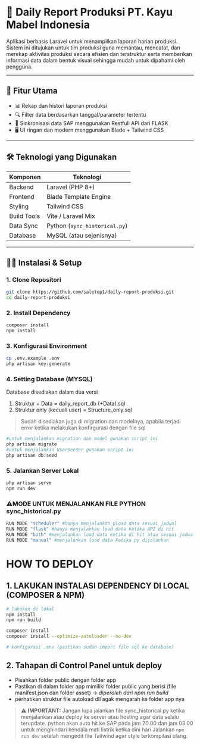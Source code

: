 # 🧾 Daily Report Produksi PT. Kayu Mabel Indonesia

Aplikasi berbasis Laravel untuk menampilkan laporan harian produksi. Sistem ini ditujukan untuk tim produksi guna memantau, mencatat, dan merekap aktivitas produksi secara efisien dan terstruktur serta memberikan informasi data dalam bentuk visual sehingga mudah untuk dipahami oleh pengguna.

---

## 🚀 Fitur Utama

- 📊 Rekap dan histori laporan produksi
- 🔍 Filter data berdasarkan tanggal/parameter tertentu
- 📂 Sinkronisasi data SAP menggunakan Restfull API dari FLASK
- 🖥️ UI ringan dan modern menggunakan Blade + Tailwind CSS

---

## 🛠️ Teknologi yang Digunakan

| Komponen         | Teknologi                           |
|------------------|-------------------------------------|
| Backend          | Laravel (PHP 8+)                    |
| Frontend         | Blade Template Engine               |
| Styling          | Tailwind CSS                        |
| Build Tools      | Vite / Laravel Mix                  |
| Data Sync        | Python (`sync_historical.py`)       |
| Database         | MySQL (atau sejenisnya)             |

---

## 🧑‍💻 Instalasi & Setup

### 1. Clone Repositori

```bash
git clone https://github.com/saletop1/daily-report-produksi.git
cd daily-report-produksi
```

### 2. Install Dependency
```bash
composer install
npm install
```

### 3. Konfigurasi Environment
```bash
cp .env.example .env
php artisan key:generate
```

### 4. Setting Database (MYSQL)

Database disediakan dalam dua versi 
1. Struktur + Data = daily_report_db (+Data).sql
2. Struktur only (kecuali user) = Structure_only.sql

>Sudah disediakan juga di migration dan modelnya, apabila terjadi error ketika melakukan konfirgurasi dengan file sql

```bash
#untuk menjalankan migration dan model gunakan script ini
php artisan migrate
#untuk menjalankan UserSeeder gunakan script ini
php artisan db:seed
```

### 5. Jalankan Server Lokal
```bash
php artisan serve
npm run dev
```

### ⚠️MODE UNTUK MENJALANKAN FILE PYTHON sync_historical.py
```bash
RUN MODE "scheduler" #hanya menjalankan pload data sesuai jadwal
RUN MODE "flask" #hanya menjalankan load data ketika API di hit
RUN MODE "both" #menjalankan load data ketika di hit atau sesuai jadwal
RUN MODE "manual" #menjalankan load data ketika py dijalankan

```
# HOW TO DEPLOY
## 1. LAKUKAN INSTALASI DEPENDENCY DI LOCAL (COMPOSER & NPM)

```bash
# lakukan di lokal
npm install
npm run build

composer install
composer install --optimize-autoloader --no-dev

# konfigurasi .env (pastikan sudah import file sql ke database)
```

## 2. Tahapan di Control Panel untuk deploy
- Pisahkan folder public dengan folder app
- Pastikan di dalam folder app mimiliki folder public yang berisi (file manifest.json dan folder asset) -> _diperoleh dari npm run build_
- perhatikan struktur file autoload dll agak mengarah ke folder app nya


> ⚠️ **IMPORTANT:** Jangan lupa jalankan file sync_historical.py ketika menjalankan atau deploy ke server atau hosting agar data selalu terupdate.
> python akan auto hit ke SAP pada jam 20.00 dan jam 03.00 untuk menghindari kendala mati listrik ketika dini hari 
> Jalankan `npm run dev` setelah mengedit file Tailwind agar style terkompilasi ulang.
